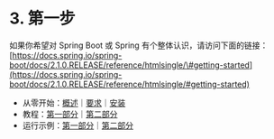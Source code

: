 # 3. 第一步

 如果你希望对 Spring Boot 或 Spring 有个整体认识，请访问下面的链接：[https://docs.spring.io/spring-boot/docs/2.1.0.RELEASE/reference/htmlsingle/\#getting-started](https://docs.spring.io/spring-boot/docs/2.1.0.RELEASE/reference/htmlsingle/#getting-started)

* 从零开始：[概述](../ii.-getting-started/8.-introducing-spring-boot.md)｜[要求](../ii.-getting-started/9.-system-requirements/)｜[安装](../ii.-getting-started/10.-installing-spring-boot/)
* 教程：[第一部分](../ii.-getting-started/11.-developing-your-first-spring-boot-application/)｜[第二部分](../ii.-getting-started/11.-developing-your-first-spring-boot-application/11.3.-writing-the-code/)
* 运行示例：[第一部分](../ii.-getting-started/11.-developing-your-first-spring-boot-application/11.4.-running-the-example.md)｜[第二部分](../ii.-getting-started/11.-developing-your-first-spring-boot-application/11.5.-creating-an-executable-jar.md)

